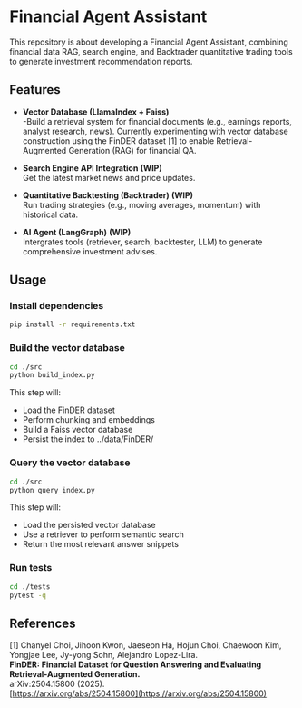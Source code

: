 # Financial Agent Assistant

This repository is about developing a Financial Agent Assistant, combining financial data RAG, search engine, and Backtrader quantitative trading tools to generate investment recommendation reports.

## Features
- **Vector Database (LlamaIndex + Faiss)**     
  -Build a retrieval system for financial documents (e.g., earnings reports, analyst research, news). Currently experimenting with vector database construction using the FinDER dataset [1] to enable Retrieval-Augmented Generation (RAG) for financial QA.

- **Search Engine API Integration** **(WIP)**         
  Get the latest market news and price updates.

- **Quantitative Backtesting (Backtrader)** **(WIP)**   
  Run trading strategies (e.g., moving averages, momentum) with historical data.

- **AI Agent (LangGraph)** **(WIP)**   
  Intergrates tools (retriever, search, backtester, LLM) to generate comprehensive investment advises.


## Usage

### Install dependencies
```bash
pip install -r requirements.txt
```
### Build the vector database
```bash
cd ./src
python build_index.py
```
This step will:
- Load the FinDER dataset
- Perform chunking and embeddings
- Build a Faiss vector database
- Persist the index to ../data/FinDER/

### Query the vector database
```bash
cd ./src
python query_index.py
```
This step will:
- Load the persisted vector database
- Use a retriever to perform semantic search
- Return the most relevant answer snippets

### Run tests
```bash
cd ./tests
pytest -q
```

## References
[1] Chanyel Choi, Jihoon Kwon, Jaeseon Ha, Hojun Choi, Chaewoon Kim, Yongjae Lee, Jy-yong Sohn, Alejandro Lopez-Lira.  
**FinDER: Financial Dataset for Question Answering and Evaluating Retrieval-Augmented Generation.**  
arXiv:2504.15800 (2025).  
[https://arxiv.org/abs/2504.15800](https://arxiv.org/abs/2504.15800)
